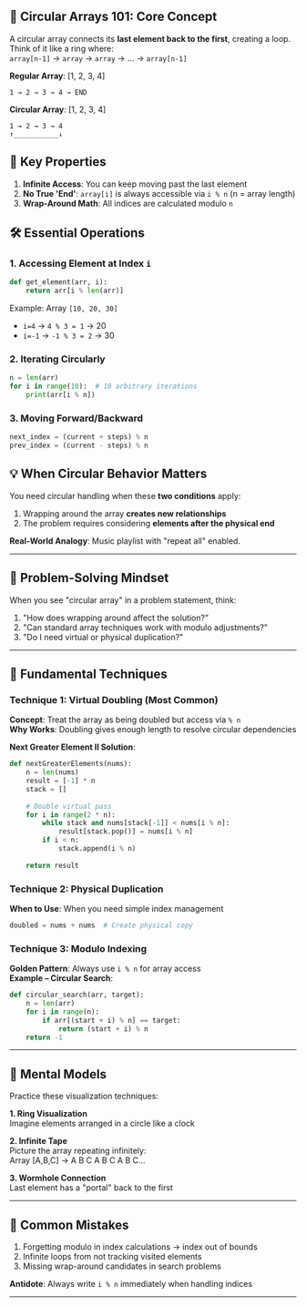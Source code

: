 
## 🌟 **Circular Arrays 101: Core Concept**
A circular array connects its **last element back to the first**, creating a loop. Think of it like a ring where:  
`array[n-1]` → `array` → `array` → ... → `array[n-1]`

**Regular Array**: [1, 2, 3, 4]  
```
1 → 2 → 3 → 4 → END
```

**Circular Array**: [1, 2, 3, 4]  
```
1 → 2 → 3 → 4  
↑___________↓
```

## 🔑 **Key Properties**
1. **Infinite Access**: You can keep moving past the last element  
2. **No True 'End'**: `array[i]` is always accessible via `i % n` (n = array length)  
3. **Wrap-Around Math**: All indices are calculated modulo `n`  

## 🛠 **Essential Operations**

### 1. **Accessing Element at Index `i`**
```python
def get_element(arr, i):
    return arr[i % len(arr)]
```

Example: Array `[10, 20, 30]`  
- `i=4` → `4 % 3 = 1` → 20  
- `i=-1` → `-1 % 3 = 2` → 30  

### 2. **Iterating Circularly**
```python
n = len(arr)
for i in range(10):  # 10 arbitrary iterations
    print(arr[i % n])
```

### 3. **Moving Forward/Backward**
```python
next_index = (current + steps) % n
prev_index = (current - steps) % n
```

## 💡 **When Circular Behavior Matters**
You need circular handling when these **two conditions** apply:  
1. Wrapping around the array **creates new relationships**  
2. The problem requires considering **elements after the physical end**  

**Real-World Analogy**: Music playlist with "repeat all" enabled.

---

## 🧩 **Problem-Solving Mindset**
When you see "circular array" in a problem statement, think:

1. "How does wrapping around affect the solution?"  
2. "Can standard array techniques work with modulo adjustments?"  
3. "Do I need virtual or physical duplication?"  

---

## 🎯 **Fundamental Techniques**

### **Technique 1: Virtual Doubling (Most Common)**
**Concept**: Treat the array as being doubled but access via `% n`  
**Why Works**: Doubling gives enough length to resolve circular dependencies  

**Next Greater Element II Solution**:  
```python
def nextGreaterElements(nums):
    n = len(nums)
    result = [-1] * n
    stack = []
    
    # Double virtual pass
    for i in range(2 * n):
        while stack and nums[stack[-1]] < nums[i % n]:
            result[stack.pop()] = nums[i % n]
        if i < n:
            stack.append(i % n)
    
    return result
```

### **Technique 2: Physical Duplication**
**When to Use**: When you need simple index management  
```python
doubled = nums + nums  # Create physical copy
```

### **Technique 3: Modulo Indexing**
**Golden Pattern**: Always use `i % n` for array access  
**Example – Circular Search**:
```python
def circular_search(arr, target):
    n = len(arr)
    for i in range(n):
        if arr[(start + i) % n] == target:
            return (start + i) % n
    return -1
```

---

## 🧠 **Mental Models**  
Practice these visualization techniques:

**1. Ring Visualization**  
Imagine elements arranged in a circle like a clock

**2. Infinite Tape**  
Picture the array repeating infinitely:  
Array [A,B,C] → A B C A B C A B C...

**3. Wormhole Connection**  
Last element has a "portal" back to the first

---

## 🚨 **Common Mistakes**
1. Forgetting modulo in index calculations → index out of bounds  
2. Infinite loops from not tracking visited elements  
3. Missing wrap-around candidates in search problems  

**Antidote**: Always write `i % n` immediately when handling indices

---


<!--stackedit_data:
eyJoaXN0b3J5IjpbLTE0NDA2OTE5ODddfQ==
-->